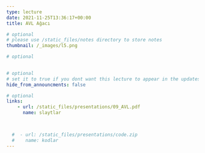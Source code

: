 ```yaml
---
type: lecture
date: 2021-11-25T13:36:17+00:00
title: AVL Ağacı

# optional
# please use /static_files/notes directory to store notes
thumbnail: /_images/l5.png

# optional

  
# optional
# set it to true if you dont want this lecture to appear in the updates section
hide_from_announcments: false

# optional
links:
    - url: /static_files/presentations/09_AVL.pdf
      name: slaytlar

      

  #  - url: /static_files/presentations/code.zip
  #    name: kodlar
---
```

<!-- Other additional contents using markdown -->
<!--
**Suggested Readings:**
- [Readings 1](http://example.com)
- [Readings 2](http://example.com)
-->
